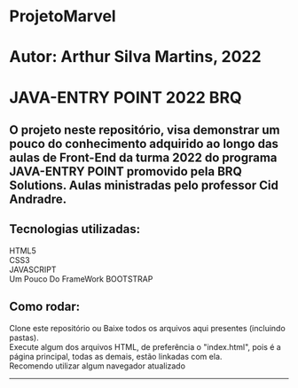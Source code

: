 # ProjetoMarvel

# Autor: Arthur Silva Martins, 2022
# JAVA-ENTRY POINT 2022 BRQ

## O projeto neste repositório, visa demonstrar um pouco do conhecimento adquirido ao longo das aulas de Front-End da turma 2022 do programa JAVA-ENTRY POINT promovido pela BRQ Solutions. Aulas ministradas pelo professor Cid Andradre.

## Tecnologias utilizadas:
HTML5 <br>
CSS3<br>
JAVASCRIPT<br>
Um Pouco Do FrameWork BOOTSTRAP

## Como rodar:
Clone este repositório ou Baixe todos os arquivos aqui presentes (incluindo pastas).<br>
Execute algum dos arquivos HTML, de preferência o "index.html", pois é a página principal, todas as demais, estão linkadas com ela.
<br>
Recomendo utilizar algum navegador atualizado<br>

-------------------------------------------------------------------------------------

